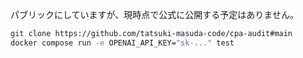 パブリックにしていますが、現時点で公式に公開する予定はありません。

```sh
git clone https://github.com/tatsuki-masuda-code/cpa-audit#main
docker compose run -e OPENAI_API_KEY="sk-..." test
```